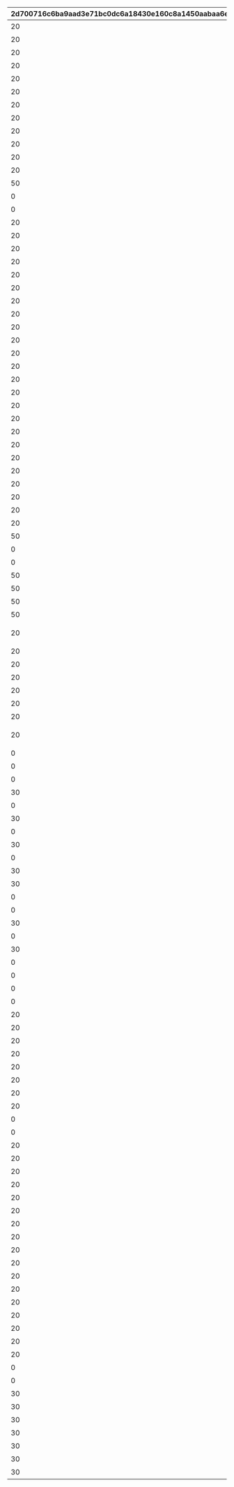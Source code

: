 |2d700716c6ba9aad3e71bc0dc6a18430e160c8a1450aabaa6e458eb216dcb407|7aa152eb9b8009676d9da26d925ccc86c5e2b9e2aace6e1a10ed36af165a3db2|38bf02152910e44f0a3c6bdb82df3e1d0ac808762113098849afbd5097aee18d|5c09513e0ea89f62fbdcea73a7cda3cc172f7996225ec3dd743fd47475a127aa|175db21ff1f5344605248d2149ce9bf7bbbf0dd403717c42bb956fadbef9d24b|d1420d121b8fdced52ea298767c8f81d53cc028d1592c3cce1af19afa94750d1|b4d0227c019c12c3aa5a6ff8256029a266d0e2e39af2aa88aa6aa52a98cf19e2|042836e517c658dae24bd66888c732e3dc0979d499f653eecce76f799c5f9e91|ca573d8b9eb2504d41b1aa0626c7598bd8f1524e37a91032f96099284738846a|345aee1860717a8ed7401577dcfee7b6c13523937e537b28a8833597ca50281a|d515d14691561b6100753bd85d07b198d44be79e731aa1b6b091a437673c6466|2a1c5a6d2f681dc17585e40d1e2b797845fda309873e0b918271cbf3ca2e8169|502d0b9c2a946fb223023c29679eebe387f634cb5a28c16929a9883310404841|1af2c3f2b209ff769e1a498c00f42d5862106eb8222b16329dcd505115fb3f33|b8bd19cceb09a4d920e65975a5dd5973063d775bb5f0abe57e14f4f8a5c4f339|16046e6bd69a6828c9dd645bf1bde629823a7de98aceb96b05970f0d4e9bf020|62cc7c529fc4b06ddcf51588e94bc5bf9d89eac300e37e73d8658963b1dcaec0|a96df952905fccc135255f2b785a2125a4ede464505806580ac2710f0ad0b253|841332d5976f02e0383f7eac4fa0b62c21b7a299f78cb23ed00ba5e4b111f57f|
| --- | --- | --- | --- | --- | --- | --- | --- | --- | --- | --- | --- | --- | --- | --- | --- | --- | --- | --- |
|20|0|8|0|0|かつて、その始まり|5201000|ダイブ・アストルム　\n七つの願いと創世の残響 オープニング|1|1|91002|0|1|10201|0|0|0|0|0|
|20|0|8|1|0|残響：迷宮女王|5201001|ダイブ・アストルム　\n七つの願いと創世の残響 第1話（迷宮女王）|2|1|91002|0|1|10201|0|0|0|0|0|
|20|0|8|1|0|残響：誓約女君|5201002|ダイブ・アストルム　\n七つの願いと創世の残響 第1話（誓約女君）|3|1|91002|0|1|10201|0|0|0|0|0|
|20|0|8|1|0|残響：跳躍王|5201003|ダイブ・アストルム　\n七つの願いと創世の残響 第1話（跳躍王）|4|1|91002|0|1|10201|0|0|0|0|0|
|20|0|8|0|0|α Re:load|5201004|ダイブ・アストルム　\n七つの願いと創世の残響 第2話|5|1|91002|0|1|10201|0|0|0|0|0|
|20|0|8|0|0|プロトタイプ|5201005|ダイブ・アストルム　\n七つの願いと創世の残響 第3話|6|1|91002|0|1|10201|0|0|0|0|0|
|20|0|8|0|0|残響：覇瞳皇帝|5201006|ダイブ・アストルム　\n七つの願いと創世の残響 第4話（覇瞳皇帝）|7|1|91002|0|1|10201|0|0|0|0|0|
|20|0|8|0|0|残響：変貌大妃|5201007|ダイブ・アストルム　\n七つの願いと創世の残響 第4話（変貌大妃）|8|1|91002|0|1|10201|0|0|0|0|0|
|20|0|8|0|0|残響：嚮導老君|5201008|ダイブ・アストルム　\n七つの願いと創世の残響 第4話（嚮導老君）|9|1|91002|0|1|10201|0|0|0|0|0|
|20|0|8|0|0|Crowns fusion|5201009|ダイブ・アストルム　\n七つの願いと創世の残響 第5話|10|1|91002|0|1|10201|0|0|0|0|0|
|20|0|8|0|0|生まれた願い、交わす約束|5201010|ダイブ・アストルム　\n七つの願いと創世の残響 エンディング|11|1|91002|0|1|10201|0|0|0|0|0|
|20|0|8|1|0|残響の消える時|5201011|ダイブ・アストルム　\n七つの願いと創世の残響 エピローグ|12|1|91002|0|1|10201|0|0|0|0|0|
|50|0|8|0|0|イベントPV|5201051|ダイブ・アストルム　\n七つの願いと創世の残響 |0|2|91002|0|0|10201|0|0|0|0|0|
|0|0|0|0|0|予告|5201052|ダイブ・アストルム　\n七つの願いと創世の残響 |0|3|0|0|0|10201|0|0|0|0|0|
|0|0|0|0|0|イントロムービー|5201053|ダイブ・アストルム　\n七つの願いと創世の残響 |0|4|0|0|0|10201|0|0|0|0|0|
|20|0|8|0|0|七冠専用グループチャット|5201061|晶の端末 第1話|0|5|91002|0|0|10201|0|0|0|4|0|
|20|0|8|0|0|いつかのグループチャット|5201062|晶の端末 第2話|0|5|91002|0|0|10201|0|0|0|4|0|
|20|0|8|0|0|七冠会議・カメレオン編|5201063|カメレオンのぬいぐるみ 第1話|0|5|91002|0|0|10201|0|0|0|4|0|
|20|0|8|0|0|七冠会議・リモート編|5201064|オンライン会議_ログ 第1話|0|5|91002|0|0|10201|0|0|0|4|0|
|20|0|8|0|0|ビューティフルデザイン|5201066|モンスター設定資料 第1話|0|5|91002|0|0|10201|0|0|0|4|0|
|20|0|8|0|0|一般的感性|5201074|モンスター設定資料 第2話|0|5|91002|0|0|10201|0|0|0|4|0|
|20|0|8|0|0|会議は踊る、されど進まず|5201075|企画資料 第1話|0|5|91002|0|0|10201|0|0|0|4|0|
|20|0|8|0|0|暴走するクリエイター魂|5201076|企画資料 第2話|0|5|91002|0|0|10201|0|0|0|4|0|
|20|0|8|0|0|現士実似々花とケーキ|5201077|ミックスベリーケーキ 第1話|0|5|91002|0|0|10201|0|0|0|4|0|
|20|0|8|0|0|こうして生まれた好感度|5201078|ミックスベリーケーキ 第2話|0|5|91002|0|0|10201|0|0|0|4|0|
|20|0|8|0|0|華やかなる記事|5201079|インタビュー記事_校閲用 第1話|0|5|91002|0|0|10201|0|0|0|4|0|
|20|0|8|0|0|華やかなる記事の裏側|5201081|インタビュー記事_校閲用 第2話|0|5|91002|0|0|10201|0|0|0|4|0|
|20|0|8|0|0|嚮導老君の憂慮|5201083|アバター衣装設定資料 第1話|0|5|91002|0|0|10201|0|0|0|4|0|
|20|0|8|0|0|なぜなに獣人族|5201085|種族設定資料 第1話|0|5|91002|0|0|10201|0|0|0|4|0|
|20|0|8|0|0|止まった時間、残る想い|5201087|資料に埋もれた写真 第1話|0|5|91002|0|0|10201|0|0|0|4|0|
|20|0|8|0|0|進む時間、刻む想い|5201088|資料に埋もれた写真 第2話|0|5|91002|0|0|10201|0|0|0|4|0|
|20|0|8|0|0|謎めくオーバーチュア|5202000|アンダンテ・ウィズ・ユー　\n祈りの双唱が響く時 オープニング|1|1|91002|0|1|10202|0|0|0|0|0|
|20|0|8|1|0|不揃いなアインザッツ|5202001|アンダンテ・ウィズ・ユー　\n祈りの双唱が響く時 第1話|2|1|91002|0|1|10202|0|0|0|0|0|
|20|0|8|1|0|揺らぐ旋律|5202002|アンダンテ・ウィズ・ユー　\n祈りの双唱が響く時 第2話|3|1|91002|0|1|10202|0|0|0|0|0|
|20|0|8|1|0|位相を合わせて|5202003|アンダンテ・ウィズ・ユー　\n祈りの双唱が響く時 第3話|4|1|91002|0|1|10202|0|0|0|0|0|
|20|0|8|0|0|かつての不協和音|5202004|アンダンテ・ウィズ・ユー　\n祈りの双唱が響く時 第4話|5|1|91002|0|1|10202|0|0|0|0|0|
|20|0|8|0|0|ディストーション|5202005|アンダンテ・ウィズ・ユー　\n祈りの双唱が響く時 第5話|6|1|91002|0|1|10202|0|0|0|0|0|
|20|0|8|0|0|祈りのレクイエム|5202006|アンダンテ・ウィズ・ユー　\n祈りの双唱が響く時 第6話|7|1|91002|0|1|10202|0|0|0|0|0|
|20|0|8|0|0|未来はアンダンテ|5202007|アンダンテ・ウィズ・ユー　\n祈りの双唱が響く時 エンディング|8|1|91002|0|1|10202|0|0|0|0|0|
|50|0|8|0|0|イベントPV|5202051|アンダンテ・ウィズ・ユー　\n祈りの双唱が響く時 |0|2|91002|0|0|10202|0|0|0|0|0|
|0|0|0|0|0|予告|5202052|アンダンテ・ウィズ・ユー　\n祈りの双唱が響く時 |0|3|0|0|0|10202|0|0|0|0|0|
|0|0|0|0|0|イントロムービー|5202053|アンダンテ・ウィズ・ユー　\n祈りの双唱が響く時 |0|4|0|0|0|10202|0|0|0|0|0|
|50|0|8|0|0|アンコールはささやかに|5202061|コンサートポスター|0|5|91002|0|0|10202|0|0|0|4|0|
|50|0|8|0|0|教えて、チカ先生！|5202062|コンサートポスター|0|5|91002|0|0|10202|0|0|0|4|0|
|50|0|8|0|0|あなた好みにしたいから|5202063|コンサートポスター|0|5|91002|0|0|10202|0|0|0|4|0|
|50|0|8|0|0|そして想いは繋がって|5202064|コンサートポスター|0|5|91002|0|0|10202|0|0|0|4|0|
|20|0|8|0|0|栄光の落日|5203000|超鋼乙女ギガンティックローチェ　\n～大出撃！ランドソル爆発４.１秒前～ オープニング|1|1|91002|0|1|10203|0|0|0|0|0|
|20|0|8|0|0|怪獣、襲来|5203001|超鋼乙女ギガンティックローチェ　\n～大出撃！ランドソル爆発４.１秒前～ 第1話|2|1|91002|0|1|10203|0|0|0|0|0|
|20|0|8|0|0|超鋼乙女、大地に立つ|5203002|超鋼乙女ギガンティックローチェ　\n～大出撃！ランドソル爆発４.１秒前～ 第2話|3|1|91002|0|1|10203|0|0|0|0|0|
|20|0|8|0|0|彼女の名は『クライ』|5203003|超鋼乙女ギガンティックローチェ　\n～大出撃！ランドソル爆発４.１秒前～ 第3話|4|1|91002|0|1|10203|0|0|0|0|0|
|20|0|8|0|0|友情、心、重ねて|5203004|超鋼乙女ギガンティックローチェ　\n～大出撃！ランドソル爆発４.１秒前～ 第4話|5|1|91002|0|1|10203|0|0|0|0|0|
|20|0|8|0|0|紅い稲妻・空とぶ超鋼乙女|5203005|超鋼乙女ギガンティックローチェ　\n～大出撃！ランドソル爆発４.１秒前～ 第5話|6|1|91002|0|1|10203|0|0|0|0|0|
|20|0|8|0|0|ギガンティック最後の日|5203006|超鋼乙女ギガンティックローチェ　\n～大出撃！ランドソル爆発４.１秒前～ 第6話|7|1|91002|0|1|10203|0|0|0|0|0|
|20|0|8|0|0|オ力エリナサイ|5203007|超鋼乙女ギガンティックローチェ　\n～大出撃！ランドソル爆発４.１秒前～ エンディング|8|1|91002|0|1|10203|0|0|0|0|0|
|0|0|0|0|0|予告|5203051|超鋼乙女ギガンティックローチェ　\n～大出撃！ランドソル爆発４.１秒前～ |0|3|0|0|0|10203|0|0|0|0|0|
|0|0|0|0|0|イントロムービー|5203052|超鋼乙女ギガンティックローチェ　\n～大出撃！ランドソル爆発４.１秒前～ |0|4|0|0|0|10203|0|0|0|0|0|
|0|0|0|0|0|暇つぶしにもお役立ち！ギガンティックバイザー|5203061|なぜなにクローチェ GIGANTIC VISOR|0|5|0|0|0|10203|0|0|0|4|0|
|30|0|8|0|0|なぜなにクローチェその１|5203062|なぜなにクローチェ GIGANTIC HEAD|0|5|91002|0|0|10203|0|0|0|4|0|
|0|0|0|0|0|驚愕の新武装を搭載！ギガンティックツインアイ|5203063|なぜなにクローチェ GIGANTIC TWIN-EYE|0|5|0|0|0|10203|0|0|0|4|0|
|30|0|8|0|0|なぜなにクローチェその２|5203064|なぜなにクローチェ COCKPIT|0|5|91002|0|0|10203|0|0|0|4|0|
|0|0|0|0|0|習うより慣れが正解？新米パイロットへの試練！|5203065|なぜなにクローチェ コクピット内部|0|5|0|0|0|10203|0|0|0|4|0|
|30|0|8|0|0|なぜなにクローチェその３|5203066|なぜなにクローチェ GIGANTIC MISSILE|0|5|91002|0|0|10203|0|0|0|4|0|
|0|0|0|0|0|超重量を動かす大出力！ギガンティックスラスター|5203067|なぜなにクローチェ GIGANTIC THRUSTER|0|5|0|0|0|10203|0|0|0|4|0|
|30|0|8|0|0|なぜなにクローチェその４|5203068|なぜなにクローチェ GIGANTIC ARM＋|0|5|91002|0|0|10203|0|0|0|4|0|
|30|0|8|0|0|なぜなにクローチェその５|5203069|なぜなにクローチェ GIGANTIC TAIL DRILL|0|5|91002|0|0|10203|0|0|0|4|0|
|0|0|0|0|0|流線形の圧倒的質量！ギガンティックレッグ|5203070|なぜなにクローチェ GIGANTIC LEG|0|5|0|0|0|10203|0|0|0|4|0|
|0|0|0|0|0|カワイイは最重要項目？多機能カスタムバイザー|5203071|なぜなにクローチェ AERIAL VISOR|0|5|0|0|0|10203|0|0|0|4|0|
|30|0|8|0|0|なぜなにクローチェその６|5203072|なぜなにクローチェ AERIAL THRUSTER|0|5|91002|0|0|10203|0|0|0|4|0|
|0|0|0|0|0|最大充填で胸いっぱい！可変式エネルギータンク|5203073|なぜなにクローチェ CHEST ARMOR|0|5|0|0|0|10203|0|0|0|4|0|
|30|0|8|0|0|なぜなにクローチェその７|5203074|なぜなにクローチェ AERIAL ARM|0|5|91002|0|0|10203|0|0|0|4|0|
|0|0|0|0|0|やわらかぷにぷに新触感！こだわり仕様のBIHADA|5203075|なぜなにクローチェ AERIAL OHADA|0|5|0|0|0|10203|0|0|0|4|0|
|0|0|0|0|0|エネルギー供給機能搭載！尻尾は伊達じゃないんです|5203076|なぜなにクローチェ AERIAL TAIL CABLE|0|5|0|0|0|10203|0|0|0|4|0|
|0|0|0|0|0|分離・合体しちゃいます！エアリアルの新装備！|5203077|なぜなにクローチェ AERIAL WEAPON|0|5|0|0|0|10203|0|0|0|4|0|
|0|0|0|0|0|クローチェ猛特訓！あんよは苦手な新型レッグ|5203078|なぜなにクローチェ AERIAL LEG|0|5|0|0|0|10203|0|0|0|4|0|
|20|0|8|0|0|指名手配犯・ルイズマリー|5204000|結集！　アルケス＆トワイライト　\n闇医者と二人の錬金術師 オープニング|1|1|91002|0|1|10204|0|0|0|0|0|
|20|0|8|1|0|もう一人の天才錬金術師|5204001|結集！　アルケス＆トワイライト　\n闇医者と二人の錬金術師 第1話|2|1|91002|0|1|10204|0|0|0|0|0|
|20|0|8|1|0|17歳のおばあさま|5204002|結集！　アルケス＆トワイライト　\n闇医者と二人の錬金術師 第2話|3|1|91002|0|1|10204|0|0|0|0|0|
|20|0|8|1|0|イロハのオーエド漫遊記|5204003|結集！　アルケス＆トワイライト　\n闇医者と二人の錬金術師 第3話|4|1|91002|0|1|10204|0|0|0|0|0|
|20|0|8|0|0|熱キ心ヲ震ワセシ盟友|5204004|結集！　アルケス＆トワイライト　\n闇医者と二人の錬金術師 第4話|5|1|91002|0|1|10204|0|0|0|0|0|
|20|0|8|0|0|アルケス＆トワイライト！|5204005|結集！　アルケス＆トワイライト　\n闇医者と二人の錬金術師 第5話|6|1|91002|0|1|10204|0|0|0|0|0|
|20|0|8|0|0|混ざり合う『究極錬成』！|5204006|結集！　アルケス＆トワイライト　\n闇医者と二人の錬金術師 第6話|7|1|91002|0|1|10204|0|0|0|0|0|
|20|0|8|0|0|闇医者と錬金術師|5204007|結集！　アルケス＆トワイライト　\n闇医者と二人の錬金術師 エンディング|8|1|91002|0|1|10204|0|0|0|0|0|
|0|0|0|0|0|予告|5204051|結集！　アルケス＆トワイライト　\n闇医者と二人の錬金術師 |0|3|0|0|0|10204|0|0|0|0|0|
|0|0|0|0|0|イントロムービー|5204052|結集！　アルケス＆トワイライト　\n闇医者と二人の錬金術師 |0|4|0|0|0|10204|0|0|0|0|0|
|20|0|8|0|0|前世を追体験できる秘薬|5204061|アルケミック・リプレイ オープニング|0|5|91002|0|0|10204|0|0|0|4|0|
|20|0|8|0|0|ザリガニとお惣菜とポエム|5204062|アルケミック・リプレイ 第1話|0|5|91002|0|0|10204|0|0|0|4|0|
|20|0|8|0|0|ひどい絡まれ方をした|5204063|アルケミック・リプレイ 第2話|0|5|91002|0|0|10204|0|0|0|4|0|
|20|0|8|0|0|全女子ぶっ刺しコンテンツ|5204064|アルケミック・リプレイ 第3話|0|5|91002|0|0|10204|0|0|0|4|0|
|20|0|8|0|0|恋のライバル…！？|5204065|アルケミック・リプレイ 第4話|0|5|91002|0|0|10204|0|0|0|4|0|
|20|0|8|0|0|開催！　『愛・椿ヶ丘』|5204066|アルケミック・リプレイ 第5話|0|5|91002|0|0|10204|0|0|0|4|0|
|20|0|8|0|0|大人いろはと子ども苑？|5204067|アルケミック・リプレイ 第6話|0|5|91002|0|0|10204|0|0|0|4|0|
|20|0|8|0|0|最後にもう一度前世を|5204068|アルケミック・リプレイ エンディング|0|5|91002|0|0|10204|0|0|0|4|0|
|20|0|8|0|0|合縁奇縁、腐れ縁|5204069|アルケミック・リプレイ エクストラ|0|5|91002|0|0|10204|0|0|0|4|0|
|20|0|8|0|0|ド令嬢、魔札封印|5205000|ド令嬢カノンの華麗なるおリベンジ　\n～ツンデレおピンクを添えて～ オープニング|1|1|91002|0|1|10205|0|0|0|0|0|
|20|0|8|1|0|おピンク、糸を手繰る|5205001|ド令嬢カノンの華麗なるおリベンジ　\n～ツンデレおピンクを添えて～ 第1話|2|1|91002|0|1|10205|0|0|0|0|0|
|20|0|8|1|0|犬猿コンビ、策謀に挑む|5205002|ド令嬢カノンの華麗なるおリベンジ　\n～ツンデレおピンクを添えて～ 第2話|3|1|91002|0|1|10205|0|0|0|0|0|
|20|0|8|1|0|凸凸コンビ、無双する|5205003|ド令嬢カノンの華麗なるおリベンジ　\n～ツンデレおピンクを添えて～ 第3話|4|1|91002|0|1|10205|0|0|0|0|0|
|20|0|8|0|0|ドリル令嬢、手のひら返し|5205004|ド令嬢カノンの華麗なるおリベンジ　\n～ツンデレおピンクを添えて～ 第4話|5|1|91002|0|1|10205|0|0|0|0|0|
|20|0|8|0|0|裏切り令嬢、念願の？|5205005|ド令嬢カノンの華麗なるおリベンジ　\n～ツンデレおピンクを添えて～ 第5話|6|1|91002|0|1|10205|0|0|0|0|0|
|20|0|8|0|0|華麗なる二人、おリベンジ|5205006|ド令嬢カノンの華麗なるおリベンジ　\n～ツンデレおピンクを添えて～ 第6話|7|1|91002|0|1|10205|0|0|0|0|0|
|20|0|8|0|0|似た者同士、再会の約束|5205007|ド令嬢カノンの華麗なるおリベンジ　\n～ツンデレおピンクを添えて～ エンディング|8|1|91002|0|1|10205|0|0|0|0|0|
|0|0|0|0|0|予告|5205051|ド令嬢カノンの華麗なるおリベンジ　\n～ツンデレおピンクを添えて～ |0|3|0|0|0|10205|0|0|0|0|0|
|0|0|0|0|0|イントロムービー|5205052|ド令嬢カノンの華麗なるおリベンジ　\n～ツンデレおピンクを添えて～ |0|4|0|0|0|10205|0|0|0|0|0|
|30|0|8|0|0|ド令嬢、お仕置きされる。|5205061|ド令嬢更生チャレンジ　オープニング|0|5|91002|0|0|10205|0|0|0|4|0|
|30|0|8|0|0|ド令嬢、不法侵入につき|5205062|ド令嬢更生チャレンジ　第1話|0|5|91002|0|0|10205|0|0|0|4|0|
|30|0|8|0|0|ド令嬢、毒殺未遂につき|5205063|ド令嬢更生チャレンジ　第2話|0|5|91002|0|0|10205|0|0|0|4|0|
|30|0|8|0|0|ド令嬢、大逆未遂につき|5205064|ド令嬢更生チャレンジ　第3話|0|5|91002|0|0|10205|0|0|0|4|0|
|30|0|8|0|0|ド令嬢、喧嘩騒音につき|5205065|ド令嬢更生チャレンジ　第4話|0|5|91002|0|0|10205|0|0|0|4|0|
|30|0|8|0|0|ド令嬢、ノック忘れにつき |5205066|ド令嬢更生チャレンジ　第5話|0|5|91002|0|0|10205|0|0|0|4|0|
|30|0|8|0|0|罪深きド令嬢、そして。|5205067|ド令嬢更生チャレンジ　エンディング|0|5|91002|0|0|10205|0|0|0|4|0|